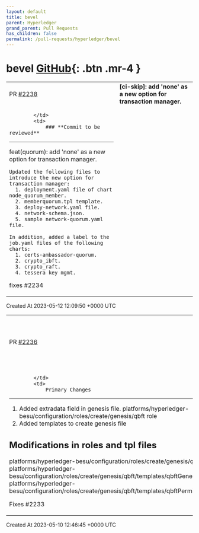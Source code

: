 ```yaml
---
layout: default
title: bevel
parent: Hyperledger
grand_parent: Pull Requests
has_children: false
permalink: /pull-requests/hyperledger/bevel
---
```


# bevel <span class="fs-3 right-align">[GitHub](https://github.com/hyperledger/bevel){: .btn .mr-4 }</span>


<div>
    <table>
        <tr>
            <td>
                PR <a href="https://github.com/hyperledger/bevel/pull/2238" class=".btn">#2238</a>
            </td>
            <td>
                <b>
                    [ci-skip]: add 'none' as a new option for transaction manager.
                </b>
            </td>
        </tr>
        <tr>
            <td>
                
            </td>
            <td>
                ### **Commit to be reviewed**
---
feat(quorum): add 'none' as a new option for transaction manager.

```
Updated the following files to introduce the new option for transaction manager:
  1. deployment.yaml file of chart node_quorum_member.
  2. memberquorum.tpl template.
  3. deploy-network.yaml file.
  4. network-schema.json.
  5. sample network-quorum.yaml file.

In addition, added a label to the job.yaml files of the following charts:
  1. certs-ambassador-quorum.
  2. crypto_ibft.
  3. crypto_raft.
  4. tessera_key_mgmt.
```

fixes #2234
            </td>
        </tr>
    </table>
    <div class="right-align">
        Created At 2023-05-12 12:09:50 +0000 UTC
    </div>
</div>

<div>
    <table>
        <tr>
            <td>
                PR <a href="https://github.com/hyperledger/bevel/pull/2236" class=".btn">#2236</a>
            </td>
            <td>
                <b>
                    [besu] Add extradata field in genesis file QBFT consensus
                </b>
            </td>
        </tr>
        <tr>
            <td>
                
            </td>
            <td>
                Primary Changes
--------------
1. Added extradata field in genesis file. platforms/hyperledger-besu/configuration/roles/create/genesis/qbft role
2. Added templates to create genesis file

Modifications in roles and tpl files
-----------------------
platforms/hyperledger-besu/configuration/roles/create/genesis/qbft/tasks/main.yaml 
platforms/hyperledger-besu/configuration/roles/create/genesis/qbft/templates/qbftGenesisFile.tpl platforms/hyperledger-besu/configuration/roles/create/genesis/qbft/templates/qbftPermissionGenesisFile.tpl

Fixes
#2233 
            </td>
        </tr>
    </table>
    <div class="right-align">
        Created At 2023-05-10 12:46:45 +0000 UTC
    </div>
</div>

